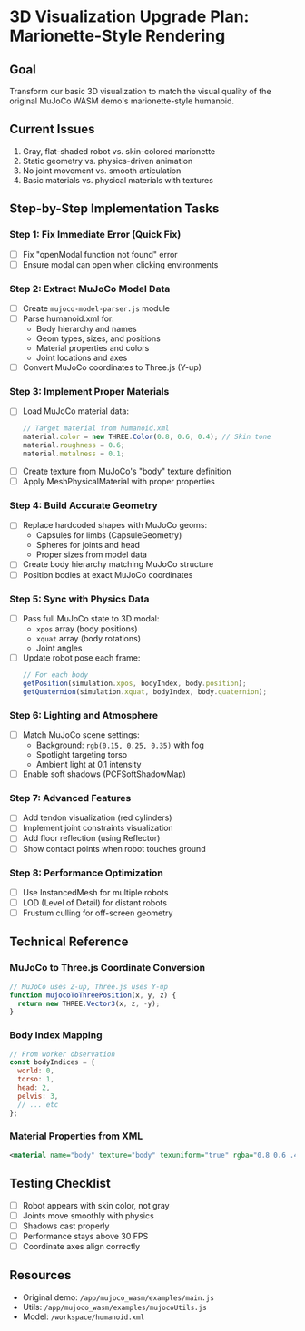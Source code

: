 # 3D Visualization Upgrade Plan: Marionette-Style Rendering

## Goal
Transform our basic 3D visualization to match the visual quality of the original MuJoCo WASM demo's marionette-style humanoid.

## Current Issues
1. Gray, flat-shaded robot vs. skin-colored marionette
2. Static geometry vs. physics-driven animation
3. No joint movement vs. smooth articulation
4. Basic materials vs. physical materials with textures

## Step-by-Step Implementation Tasks

### Step 1: Fix Immediate Error (Quick Fix)
- [ ] Fix "openModal function not found" error
- [ ] Ensure modal can open when clicking environments

### Step 2: Extract MuJoCo Model Data
- [ ] Create `mujoco-model-parser.js` module
- [ ] Parse humanoid.xml for:
  - Body hierarchy and names
  - Geom types, sizes, and positions
  - Material properties and colors
  - Joint locations and axes
- [ ] Convert MuJoCo coordinates to Three.js (Y-up)

### Step 3: Implement Proper Materials
- [ ] Load MuJoCo material data:
  ```javascript
  // Target material from humanoid.xml
  material.color = new THREE.Color(0.8, 0.6, 0.4); // Skin tone
  material.roughness = 0.6;
  material.metalness = 0.1;
  ```
- [ ] Create texture from MuJoCo's "body" texture definition
- [ ] Apply MeshPhysicalMaterial with proper properties

### Step 4: Build Accurate Geometry
- [ ] Replace hardcoded shapes with MuJoCo geoms:
  - Capsules for limbs (CapsuleGeometry)
  - Spheres for joints and head
  - Proper sizes from model data
- [ ] Create body hierarchy matching MuJoCo structure
- [ ] Position bodies at exact MuJoCo coordinates

### Step 5: Sync with Physics Data
- [ ] Pass full MuJoCo state to 3D modal:
  - `xpos` array (body positions)
  - `xquat` array (body rotations)
  - Joint angles
- [ ] Update robot pose each frame:
  ```javascript
  // For each body
  getPosition(simulation.xpos, bodyIndex, body.position);
  getQuaternion(simulation.xquat, bodyIndex, body.quaternion);
  ```

### Step 6: Lighting and Atmosphere
- [ ] Match MuJoCo scene settings:
  - Background: `rgb(0.15, 0.25, 0.35)` with fog
  - Spotlight targeting torso
  - Ambient light at 0.1 intensity
- [ ] Enable soft shadows (PCFSoftShadowMap)

### Step 7: Advanced Features
- [ ] Add tendon visualization (red cylinders)
- [ ] Implement joint constraints visualization
- [ ] Add floor reflection (using Reflector)
- [ ] Show contact points when robot touches ground

### Step 8: Performance Optimization
- [ ] Use InstancedMesh for multiple robots
- [ ] LOD (Level of Detail) for distant robots
- [ ] Frustum culling for off-screen geometry

## Technical Reference

### MuJoCo to Three.js Coordinate Conversion
```javascript
// MuJoCo uses Z-up, Three.js uses Y-up
function mujocoToThreePosition(x, y, z) {
  return new THREE.Vector3(x, z, -y);
}
```

### Body Index Mapping
```javascript
// From worker observation
const bodyIndices = {
  world: 0,
  torso: 1,
  head: 2,
  pelvis: 3,
  // ... etc
};
```

### Material Properties from XML
```xml
<material name="body" texture="body" texuniform="true" rgba="0.8 0.6 .4 1"/>
```

## Testing Checklist
- [ ] Robot appears with skin color, not gray
- [ ] Joints move smoothly with physics
- [ ] Shadows cast properly
- [ ] Performance stays above 30 FPS
- [ ] Coordinate axes align correctly

## Resources
- Original demo: `/app/mujoco_wasm/examples/main.js`
- Utils: `/app/mujoco_wasm/examples/mujocoUtils.js`
- Model: `/workspace/humanoid.xml`
